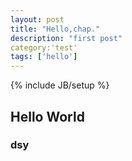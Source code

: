 ```yaml
---
layout: post
title: "Hello,chap."
description: "first post"
category:'test' 
tags: ['hello']
---
```

{% include JB/setup %}

## Hello World
### dsy